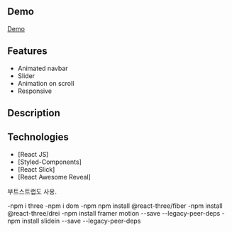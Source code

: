 ## Demo

[Demo](https://portfolio-9vgykivn5-dosang12.vercel.app/)

## Features

- Animated navbar
- Slider
- Animation on scroll
- Responsive

## Description

## Technologies

- [React JS]
- [Styled-Components]
- [React Slick]
- [React Awesome Reveal]

부트스트랩도 사용.

-npm i three
-npm i dom
-npm npm install @react-three/fiber
-npm install @react-three/drei
-npm install framer motion --save --legacy-peer-deps
-npm install slidein --save --legacy-peer-deps
